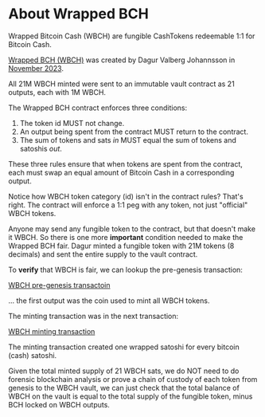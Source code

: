 # About Wrapped BCH

Wrapped Bitcoin Cash (WBCH) are fungible CashTokens redeemable 1:1 for Bitcoin Cash. 

[Wrapped BCH (WBCH)](https://wrapped.cash) was created by Dagur Valberg Johannsson in [November 2023](https://bitcoincashresearch.org/t/wbch-bch-wrapped-as-cash-token/1196). 

All 21M WBCH minted were sent to an immutable vault contract as 21 outputs, each with 1M WBCH. 

The Wrapped BCH contract enforces three conditions:

 1. The token id MUST not change.
 2. An output being spent from the contract MUST return to the contract.
 3. The sum of tokens and sats *in* MUST equal the sum of tokens and satoshis *out*.

These three rules ensure that when tokens are spent from the contract, each must swap an equal amount of Bitcoin Cash in a corresponding output.

Notice how WBCH token category (id) isn't in the contract rules? That's right. The contract will enforce a 1:1 peg with any token, not just "official" WBCH tokens.

Anyone may send any fungible token to the contract, but that doesn't make it WBCH. So there is one more **important** condition needed to make the Wrapped BCH fair.  Dagur minted a fungible token with 21M tokens (8 decimals) and sent the entire supply to the vault contract. 

To **verify** that WBCH is fair, we can lookup the pre-genesis transaction:

[WBCH pre-genesis transactoin](https://explorer.salemkode.com/tx/ff4d6e4b90aa8158d39c5dc874fd9411af1ac3b5ed6f354755e8362a0d02c6b3)


... the first output was the coin used to mint all WBCH tokens. 



The minting transaction was in the next transaction:

[WBCH minting transaction](https://explorer.salemkode.com/tx/110dc94c0aa1a4c60ff4738eeee7f931d8f11086190281f43cf3330419d918c8)


The minting transaction created one wrapped satoshi for every bitcoin (cash) satoshi. 

Given the total minted supply of 21 WBCH sats, we do NOT need to do forensic blockchain analysis or prove a chain of custody of each token from genesis to the WBCH vault, we can just check that the total balance of WBCH on the vault is equal to the total supply of the fungible token, minus BCH locked on WBCH outputs. 